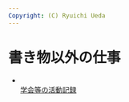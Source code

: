 ```yaml
---
Copyright: (C) Ryuichi Ueda
---
```



# 書き物以外の仕事
<ul><li><br />
<a href="http://blog.ueda.asia/?page_id=1746" title="学会等の活動記録">学会等の活動記録</a><br />
</li></ul>
